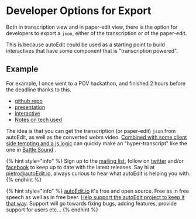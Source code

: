 # Developer Options for Export

Both in transcription view and in paper-edit view, there is the option for developers to export a `json`, either of the transcription or of the paper-edit.

This is because autoEdit could be used as a starting point to build interactives that have some component that is "transcription powered".

## Example

For example, I once went to a POV hackathon, and finished 2 hours before the deadline thanks to this.

* [github repo](https://github.com/pietrop/BattleSounds)
* [presentation](https://docs.google.com/presentation/d/19TB4CpkCDqMJQvhmZF3I9AN7IQ0VsIA8nsfpdHkfDss/)
* [interactive](http://pietropassarelli.com/BattleSounds/)
* [Notes on tech used](https://github.com/pietrop/BattleSounds/blob/master/notes.md)

The idea is that you can get the transcription \(or paper-edit\) `json` from autoEdit, as well as the converted webm video. [Combined with some client side tempting and a js logic](https://github.com/pietrop/BattleSounds/blob/master/docs/index.html#L171) can quickly make an "hyper-transcript" like the one in [Battle Sound](http://pietropassarelli.com/BattleSounds/) .

{% hint style="info" %}
Sign up to the [mailing list](http://eepurl.com/cMzwSX), follow on [twitter](http://twitter.com/autoEdit2) and/or [facebook](https://www.facebook.com/autoEdit.io/) to keep up to date with the latest releases. Say hi at [pietro@autoEdit.io](mailto:pietro@autoEdit.io?Subject=Hello), always curious to hear what autoEdit is helping you with.
{% endhint %}

{% hint style="info" %}
[autoEdit.io](http://www.autoEdit.io) it's free and open source. Free as in free speech as well as in free beer. [Help support the autoEdit project to keep it that way](https://donorbox.org/c9762eef-0e08-468e-90cb-2d00643697f8?recurring=true). Support will go towards fixing bugs, adding features, provide support for users etc...
{% endhint %}

